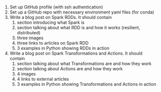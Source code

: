 1. Set up GitHub profile (with ssh authentication)
2. Set up a GitHub repo with necessary environment yaml files (for conda)
3. Write a blog post on Spark RDDs. It should contain
    1. section introducing what Spark is
    2. section talking about what RDD is and how it works (resilient, distributed)
    3. three images
    4. three links to articles on Spark RDD
    5. 3 examples in Python showing RDDs in action
4. Write a blog post on Spark Transformations and Actions. It should contain
    1. section talking about what Transformations are and how they work
    2. section talking about Actions are and how they work
    3. 4 images
    4. 4 links to external articles
    5. 3 examples in Python showing Transformations and Actions in action

